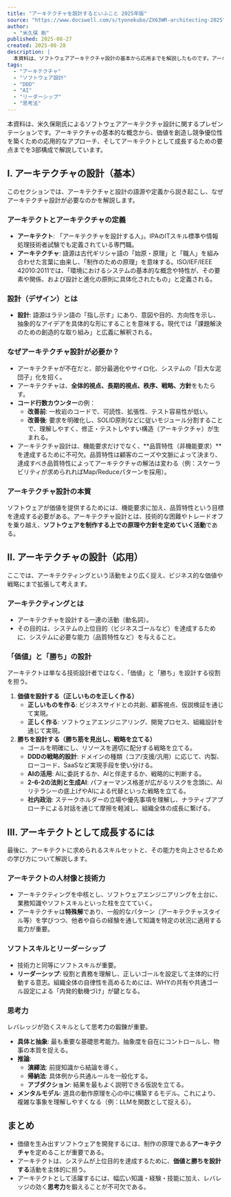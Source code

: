 ```yaml
---
title: "アーキテクチャを設計するといふこと 2025年版"
source: "https://www.docswell.com/s/tyonekubo/ZX63WR-architecting-2025"
author:
  - "米久保 剛"
published: 2025-08-27
created: 2025-08-28
description: |
  本資料は、ソフトウェアアーキテクチャ設計の基本から応用までを解説したものです。アーキテクチャの定義、その設計がもたらす価値、そしてアーキテクトに求められる思考法やソフトスキルについて詳述し、価値と競争優位性を生み出すための設計活動の重要性を論じます。
tags:
  - "アーキテクチャ"
  - "ソフトウェア設計"
  - "DDD"
  - "AI"
  - "リーダーシップ"
  - "思考法"
---
```


本資料は、米久保剛氏によるソフトウェアアーキテクチャ設計に関するプレゼンテーションです。アーキテクチャの基本的な概念から、価値を創造し競争優位性を築くための応用的なアプローチ、そしてアーキテクトとして成長するための要点までを3部構成で解説しています。

## I. アーキテクチャの設計（基本）

このセクションでは、アーキテクチャと設計の語源や定義から説き起こし、なぜアーキテクチャ設計が必要なのかを解説します。

### アーキテクトとアーキテクチャの定義

- **アーキテクト**: 「アーキテクチャを設計する人」。IPAのITスキル標準や情報処理技術者試験でも定義されている専門職。
- **アーキテクチャ**: 語源は古代ギリシャ語の「始原・原理」と「職人」を組み合わせた言葉に由来し、「制作のための原理」を意味する。ISO/IEF/IEEE 42010:2011では、「環境におけるシステムの基本的な概念や特性が、その要素や関係、および設計と進化の原則に具体化されたもの」と定義される。

### 設計（デザイン）とは

- **設計**: 語源はラテン語の「指し示す」にあり、意図や目的、方向性を示し、抽象的なアイデアを具体的な形にすることを意味する。現代では「課題解決のための創造的な取り組み」と広義に解釈される。

### なぜアーキテクチャ設計が必要か？

- アーキテクチャが不在だと、部分最適化やサイロ化、システムの「巨大な泥団子」化を招く。
- アーキテクチャは、**全体的視点、長期的視点、秩序、戦略、方針**をもたらす。
- **コード行数カウンター**の例：
  - **改善前**: 一枚岩のコードで、可読性、拡張性、テスト容易性が低い。
  - **改善後**: 要求を明確化し、SOLID原則などに従いモジュール分割することで、理解しやすく、修正・テストしやすい構造（アーキテクチャ）が生まれる。
- アーキテクチャ設計は、機能要求だけでなく、**品質特性（非機能要求）**を達成するために不可欠。品質特性は顧客のニーズや文脈によって決まり、達成すべき品質特性によってアーキテクチャの解法は変わる（例：スケーラビリティが求められればMap/Reduceパターンを採用）。

### アーキテクチャ設計の本質

ソフトウェアが価値を提供するためには、機能要求に加え、品質特性という目標を達成する必要がある。アーキテクチャ設計とは、技術的な困難やトレードオフを乗り越え、**ソフトウェアを制作する上での原理や方針を定めていく活動**である。

## II. アーキテクチャの設計（応用）

ここでは、アーキテクティングという活動をより広く捉え、ビジネス的な価値や戦略にまで拡張して考えます。

### アーキテクティングとは

- アーキテクチャを設計する一連の活動（動名詞）。
- その目的は、システムの上位目的（ビジネスゴールなど）を達成するために、システムに必要な能力（品質特性など）を与えること。

### 「価値」と「勝ち」の設計

アーキテクトは単なる技術設計者ではなく、「価値」と「勝ち」を設計する役割を担う。

1. **価値を設計する（正しいものを正しく作る）**
    - **正しいものを作る**: ビジネスサイドとの共創、顧客視点、仮説検証を通じて実現。
    - **正しく作る**: ソフトウェアエンジニアリング、開発プロセス、組織設計を通じて実現。
2. **勝ちを設計する（勝ち筋を見出し、戦略を立てる）**
    - ゴールを明確にし、リソースを適切に配分する戦略を立てる。
    - **DDDの戦略的設計**: ドメインの種類（コア/支援/汎用）に応じて、内製、ローコード、SaaSなど実現手段を使い分ける。
    - **AIの活用**: AIに委託するか、AIと伴走するか、戦略的に判断する。
    - **2-6-2の法則と生成AI**: パフォーマンス格差が広がるリスクを念頭に、AIリテラシーの底上げやAIによる代替といった戦略を立てる。
    - **社内政治**: ステークホルダーの立場や優先事項を理解し、ナラティブアプローチによる対話を通じて摩擦を軽減し、組織全体の成長に繋げる。

## III. アーキテクトとして成長するには

最後に、アーキテクトに求められるスキルセットと、その能力を向上させるための学び方について解説します。

### アーキテクトの人材像と技術力

- アーキテクティングを中核とし、ソフトウェアエンジニアリングを土台に、業務知識やソフトスキルといった柱を立てていく。
- アーキテクチャは**特殊解**であり、一般的なパターン（アーキテクチャスタイル等）を学びつつ、他者や自らの経験を通して知識を特定の状況に適用する能力が重要。

### ソフトスキルとリーダーシップ

- 技術力と同等にソフトスキルが重要。
- **リーダーシップ**: 役割と責務を理解し、正しいゴールを設定して主体的に行動する意志。組織全体の自律性を高めるためには、WHYの共有や共通ゴール設定による「内発的動機づけ」が鍵となる。

### 思考力

レバレッジが効くスキルとして思考力の鍛錬が重要。

- **具体と抽象**: 最も重要な基礎思考能力。抽象度を自在にコントロールし、物事の本質を捉える。
- **推論**:
  - **演繹法**: 前提知識から結論を導く。
  - **帰納法**: 具体例から共通ルールを一般化する。
  - **アブダクション**: 結果を最もよく説明できる仮説を立てる。
- **メンタルモデル**: 道具の動作原理を心の中に構築するモデル。これにより、複雑な事象を理解しやすくなる（例：LLMを関数として捉える）。

## まとめ

- 価値を生み出すソフトウェアを開発するには、制作の原理である**アーキテクチャ**を定めることが重要である。
- アーキテクトは、システムが上位目的を達成するために、**価値と勝ちを設計する**活動を主体的に担う。
- アーキテクトとして活躍するには、幅広い知識・経験・技能に加え、レバレッジの効く**思考力**を鍛えることが不可欠である。

